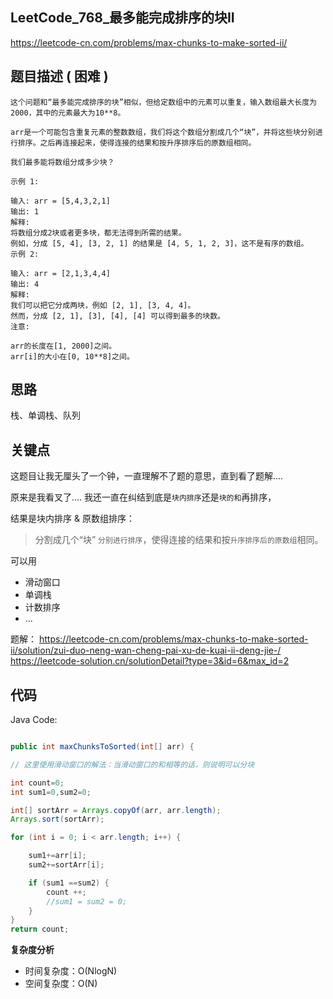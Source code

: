 
## LeetCode_768_最多能完成排序的块II

https://leetcode-cn.com/problems/max-chunks-to-make-sorted-ii/

## 题目描述 ( 困难 )

```
这个问题和“最多能完成排序的块”相似，但给定数组中的元素可以重复，输入数组最大长度为2000，其中的元素最大为10**8。

arr是一个可能包含重复元素的整数数组，我们将这个数组分割成几个“块”，并将这些块分别进行排序。之后再连接起来，使得连接的结果和按升序排序后的原数组相同。

我们最多能将数组分成多少块？

示例 1:

输入: arr = [5,4,3,2,1]
输出: 1
解释:
将数组分成2块或者更多块，都无法得到所需的结果。
例如，分成 [5, 4], [3, 2, 1] 的结果是 [4, 5, 1, 2, 3]，这不是有序的数组。 
示例 2:

输入: arr = [2,1,3,4,4]
输出: 4
解释:
我们可以把它分成两块，例如 [2, 1], [3, 4, 4]。
然而，分成 [2, 1], [3], [4], [4] 可以得到最多的块数。 
注意:

arr的长度在[1, 2000]之间。
arr[i]的大小在[0, 10**8]之间。
```

## 思路

栈、单调栈、队列

## 关键点

这题目让我无厘头了一个钟，一直理解不了题的意思，直到看了题解....

原来是我看叉了....  我还一直在纠结到底是`块内排序`还是`块的和`再排序，

结果是块内排序 & 原数组排序：

> 分割成几个“块” `分别进行排序`，使得连接的结果和按`升序排序后的原数组`相同。


可以用
- 滑动窗口
- 单调栈
- 计数排序
- ...

题解：
https://leetcode-cn.com/problems/max-chunks-to-make-sorted-ii/solution/zui-duo-neng-wan-cheng-pai-xu-de-kuai-ii-deng-jie-/
https://leetcode-solution.cn/solutionDetail?type=3&id=6&max_id=2


## 代码

Java Code:

``` java

public int maxChunksToSorted(int[] arr) {

// 这里使用滑动窗口的解法：当滑动窗口的和相等的话，则说明可以分块

int count=0;
int sum1=0,sum2=0;

int[] sortArr = Arrays.copyOf(arr, arr.length);
Arrays.sort(sortArr);

for (int i = 0; i < arr.length; i++) {

    sum1+=arr[i];
    sum2+=sortArr[i];

    if (sum1 ==sum2) {
        count ++;
        //sum1 = sum2 = 0; 
    }
}
return count;

```


**复杂度分析**

- 时间复杂度：O(NlogN)
- 空间复杂度：O(N)


